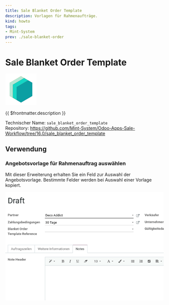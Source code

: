 ```yaml
---
title: Sale Blanket Order Template
description: Vorlagen für Rahmenaufträge.
kind: howto
tags:
- Mint-System
prev: ./sale-blanket-order
---
```

# Sale Blanket Order Template
![icon_oms_box](attachments/icons_odoo_mint_system.png)

{{ $frontmatter.description }}

Technischer Name: `sale_blanket_order_template`\
Repository: <https://github.com/Mint-System/Odoo-Apps-Sale-Workflow/tree/16.0/sale_blanket_order_template>

## Verwendung

### Angebotsvorlage für Rahmenauftrag auswählen

Mit dieser Erweiterung erhalten Sie ein Feld zur Auswahl der Angebotsvorlage. Bestimmte Felder werden bei Auswahl einer Vorlage kopiert.

![Sale Blanket Order Template](attachments/Sale%20Blanket%20Order%20Template.gif)
